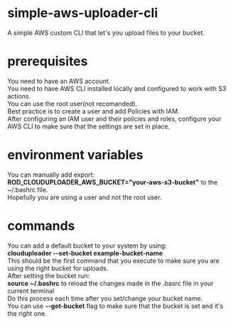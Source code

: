 # simple-aws-uploader-cli
A simple AWS custom CLI that let's you upload files to your bucket.
# prerequisites
You need to have an AWS account.<br>
You need to have AWS CLI installed locally and configured to work with S3 actions.<br>
You can use the root user(not recomanded).<br>
Best practice is to create a user and add Policies with IAM.<br>
After configuring an IAM user and their policies and roles, configure your AWS CLI to make sure that the settings are set in place.<br>
# environment variables
You can manually add export:<br> <b>ROD_CLOUDUPLOADER_AWS_BUCKET="your-aws-s3-bucket"</b> to the ~/.bashrc file.<br>
Hopefully you are using a user and not the root user.
# commands
You can add a default bucket to your system by using:<br> <b>clouduploader --set-bucket example-bucket-name </b>
<br>This should be the first command that you execute to make sure you are using the right bucket for uploads.<br>
After setting the bucket run:
<br><b>source ~/.bashrc</b> to reload the changes made in the .basrc file in your current terminal<br>
Do this process each time after you set/change your bucket name.<br>
You can use <b>--get-bucket</b> flag to make sure that the bucket is set and it's the right one.
